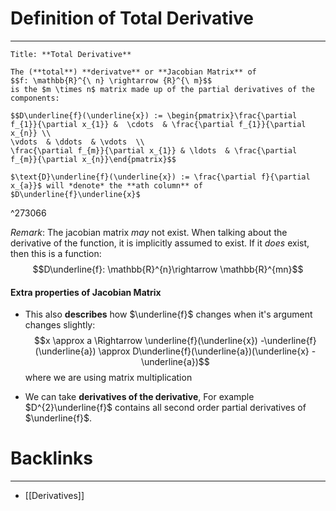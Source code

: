 # Definition of Total Derivative
---

```ad-Definition
Title: **Total Derivative**

The (**total**) **derivatve** or **Jacobian Matrix** of
$$f: \mathbb{R}^{\ n} \rightarrow {R}^{\ m}$$
is the $m \times n$ matrix made up of the partial derivatives of the components:

$$D\underline{f}(\underline{x}) := \begin{pmatrix}\frac{\partial f_{1}}{\partial x_{1}} &  \cdots  & \frac{\partial f_{1}}{\partial x_{n}} \\ 
\vdots  & \ddots  & \vdots  \\ 
\frac{\partial f_{m}}{\partial x_{1}} & \ldots  & \frac{\partial f_{m}}{\partial x_{n}}\end{pmatrix}$$

$\text{D}\underline{f}(\underline{x}) := \frac{\partial f}{\partial x_{a}}$ will *denote* the **ath column** of $D\underline{f}\underline{x}$
```

^273066

*Remark*: The jacobian matrix *may* not exist.  When talking about the derivative of the function, it is implicitly assumed to exist. If it *does* exist, then this is a function:
$$D\underline{f}: \mathbb{R}^{n}\rightarrow \mathbb{R}^{mn}$$
#### Extra properties of Jacobian Matrix
- This also **describes** how $\underline{f}$ changes when it's argument changes slightly:
$$x \approx a \Rightarrow \underline{f}(\underline{x}) -\underline{f}(\underline{a}) \approx D\underline{f}(\underline{a})(\underline{x} - \underline{a})$$
where we are using matrix multiplication

-  We can take **derivatives of the derivative**, For example $D^{2}\underline{f}$ contains all second order partial derivatives of $\underline{f}$.

# Backlinks
---
- [[Derivatives]]